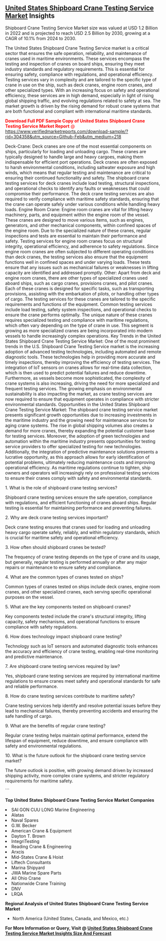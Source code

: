 <h2><a href="https://www.verifiedmarketreports.com/download-sample/?rid=304358&amp;utm_source=Github-Feb&amp;utm_medium=218" target="_blank">United States Shipboard Crane Testing Service Market</a> Insights</h2><p>Shipboard Crane Testing Service Market size was valued at USD 1.2 Billion in 2022 and is projected to reach USD 2.5 Billion by 2030, growing at a CAGR of 10.1% from 2024 to 2030.</p><p> <p>The United States Shipboard Crane Testing Service market is a critical sector that ensures the safe operation, reliability, and maintenance of cranes used in maritime environments. These services encompass the testing and inspection of cranes on board ships, ensuring they meet industry standards and regulatory requirements. This is essential for ensuring safety, compliance with regulations, and operational efficiency. Testing services vary in complexity and are tailored to the specific type of crane in use on the ship, such as deck cranes, engine room cranes, and other specialized types. With an increasing focus on safety and operational efficiency, these services are in high demand, especially in light of rising global shipping traffic, and evolving regulations related to safety at sea. The market growth is driven by the rising demand for robust crane systems that are both functional and compliant with international maritime standards.</p> <p><p><span class=""><span style="color: #ff0000;"><strong>Download Full PDF Sample Copy of United States Shipboard Crane Testing Service Market Report</strong> @ </span><a href="https://www.verifiedmarketreports.com/download-sample/?rid=304358&amp;utm_source=Github-Feb&amp;utm_medium=218" target="_blank">https://www.verifiedmarketreports.com/download-sample/?rid=304358&amp;utm_source=Github-Feb&amp;utm_medium=218</a></span></p></p> <p>Deck-Crane: Deck cranes are one of the most essential components on ships, particularly for loading and unloading cargo. These cranes are typically designed to handle large and heavy cargoes, making them indispensable for efficient port operations. Deck cranes are often exposed to harsh environmental conditions, including saltwater exposure and high winds, which means that regular testing and maintenance are critical to ensuring their continued functionality and safety. The shipboard crane testing services for deck cranes include load testing, structural inspections, and operational checks to identify any faults or weaknesses that could compromise their performance. The deck crane testing services are also required to verify compliance with maritime safety standards, ensuring that the crane can operate safely under various conditions while handling heavy loads. Engine Room Crane: Engine room cranes are vital for lifting heavy machinery, parts, and equipment within the engine room of the vessel. These cranes are designed to move various items, such as engines, generators, and other mechanical components, within confined spaces of the engine room. Due to the specialized nature of these cranes, regular inspections and tests are essential to maintain their performance and safety. Testing services for engine room cranes focus on structural integrity, operational efficiency, and adherence to safety regulations. Since engine room cranes are often subjected to different operating conditions than deck cranes, the testing services also ensure that the equipment functions well in confined spaces and under varying loads. These tests ensure that any issues such as mechanical failures or weaknesses in lifting capacity are identified and addressed promptly. Other: Apart from deck and engine room cranes, there are other types of specialized cranes used aboard ships, such as cargo cranes, provisions cranes, and pilot cranes. Each of these cranes is designed for specific tasks, such as transporting provisions, assisting with the embarkation of pilots, or handling other types of cargo. The testing services for these cranes are tailored to the specific requirements and functions of the equipment. Common testing services include load testing, safety system inspections, and operational checks to ensure the crane performs optimally. The unique nature of these cranes requires specialized testing and compliance with maritime regulations, which often vary depending on the type of crane in use. This segment is growing as more specialized cranes are being incorporated into modern vessels to handle increasingly complex operations. Key Trends in the United States Shipboard Crane Testing Service Market: One of the most prominent trends in the U.S. Shipboard Crane Testing Service market is the increasing adoption of advanced testing technologies, including automated and remote diagnostic tools. These technologies help in providing more accurate and timely inspections, thereby improving the efficiency of testing services. The integration of IoT sensors on cranes allows for real-time data collection, which is then used to predict potential failures and reduce downtime. Furthermore, as vessels become more sophisticated, the complexity of crane systems is also increasing, driving the need for more specialized and frequent testing services. The growing emphasis on environmental sustainability is also impacting the market, as crane testing services are now required to ensure that equipment operates in compliance with stricter environmental standards. Opportunities in the United States Shipboard Crane Testing Service Market: The shipboard crane testing service market presents significant growth opportunities due to increasing investments in the maritime industry and the growing need for maintenance services for aging crane systems. The rise in global shipping volumes also creates a demand for more cranes, thereby expanding the potential customer base for testing services. Moreover, the adoption of green technologies and automation within the maritime industry presents opportunities for testing service providers to offer specialized testing for new technologies. Additionally, the integration of predictive maintenance solutions presents a lucrative opportunity, as this approach allows for early identification of potential problems, ultimately reducing maintenance costs and improving operational efficiency. As maritime regulations continue to tighten, ship owners and operators will increasingly rely on professional testing services to ensure their cranes comply with safety and environmental standards. <p>1. What is the role of shipboard crane testing services?</p> <p>Shipboard crane testing services ensure the safe operation, compliance with regulations, and efficient functioning of cranes aboard ships. Regular testing is essential for maintaining performance and preventing failures.</p> <p>2. Why are deck crane testing services important?</p> <p>Deck crane testing ensures that cranes used for loading and unloading heavy cargo operate safely, reliably, and within regulatory standards, which is crucial for maritime safety and operational efficiency.</p> <p>3. How often should shipboard cranes be tested?</p> <p>The frequency of crane testing depends on the type of crane and its usage, but generally, regular testing is performed annually or after any major repairs or maintenance to ensure safety and compliance.</p> <p>4. What are the common types of cranes tested on ships?</p> <p>Common types of cranes tested on ships include deck cranes, engine room cranes, and other specialized cranes, each serving specific operational purposes on the vessel.</p> <p>5. What are the key components tested on shipboard cranes?</p> <p>Key components tested include the crane's structural integrity, lifting capacity, safety mechanisms, and operational functions to ensure compliance with safety regulations.</p> <p>6. How does technology impact shipboard crane testing?</p> <p>Technology such as IoT sensors and automated diagnostic tools enhances the accuracy and efficiency of crane testing, enabling real-time monitoring and predictive maintenance.</p> <p>7. Are shipboard crane testing services required by law?</p> <p>Yes, shipboard crane testing services are required by international maritime regulations to ensure cranes meet safety and operational standards for safe and reliable performance.</p> <p>8. How do crane testing services contribute to maritime safety?</p> <p>Crane testing services help identify and resolve potential issues before they lead to mechanical failures, thereby preventing accidents and ensuring the safe handling of cargo.</p> <p>9. What are the benefits of regular crane testing?</p> <p>Regular crane testing helps maintain optimal performance, extend the lifespan of equipment, reduce downtime, and ensure compliance with safety and environmental regulations.</p> <p>10. What is the future outlook for the shipboard crane testing service market?</p> <p>The future outlook is positive, with growing demand driven by increased shipping activity, more complex crane systems, and stricter regulatory requirements for maritime safety.</p> ```</p><p><strong>Top United States Shipboard Crane Testing Service Market Companies</strong></p><div data-test-id=""><p><li>SAI GON CUU LONG Marine Engineering</li><li> Alatas</li><li> Naval Spares</li><li> G.W. Becker</li><li> American Crane & Equipment</li><li> Dayton T. Brown</li><li> IntegriTesting</li><li> Reading Crane & Engineering</li><li> Arxcis</li><li> Mid-States Crane & Hoist</li><li> Liftech Consultants</li><li> Marina Shipyard</li><li> JWA Marine Spare Parts</li><li> All Ohio Crane</li><li> Nationwide Crane Training</li><li> DNV</li><li> LRQA</li></p><div><strong>Regional Analysis of&nbsp;United States Shipboard Crane Testing Service Market</strong></div><ul><li dir="ltr"><p dir="ltr">North America&nbsp;(United States, Canada, and Mexico, etc.)</p></li></ul><p><strong>For More Information or Query, Visit @&nbsp;</strong><strong><a href="https://www.verifiedmarketreports.com/product/shipboard-crane-testing-service-market/?utm_source=Github-Feb&amp;utm_medium=218" target="_blank">United States Shipboard Crane Testing Service Market Insights Size And Forecast</a></strong></p></div>
